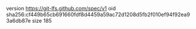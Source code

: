 version https://git-lfs.github.com/spec/v1
oid sha256:cf449b65cb691660fdf8d4459a59ac72d1208d5fb2f010ef94f92ea93a6db87e
size 185
